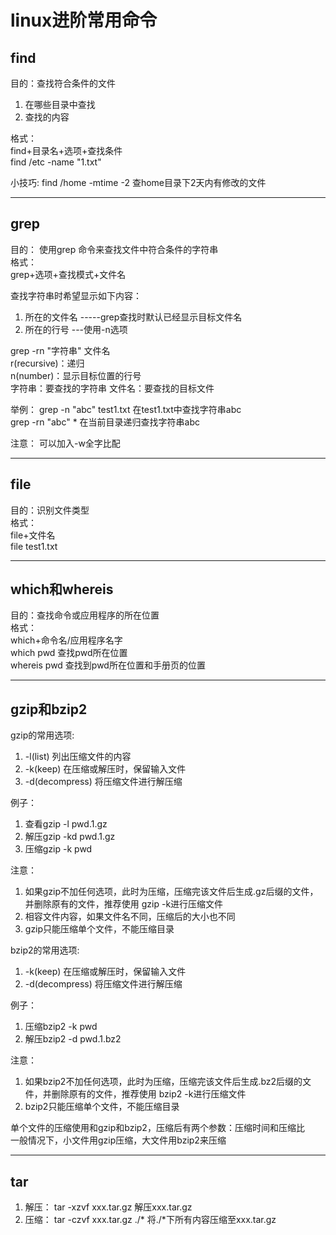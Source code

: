 # linux进阶常用命令
## find
目的：查找符合条件的文件
1. 在哪些目录中查找
2. 查找的内容

格式：  
find+目录名+选项+查找条件  
find /etc -name "1.txt"  

小技巧:
find /home -mtime -2 查home目录下2天内有修改的文件
***
## grep
目的： 使用grep 命令来查找文件中符合条件的字符串  
格式：  
grep+选项+查找模式+文件名

查找字符串时希望显示如下内容：
1. 所在的文件名 -----grep查找时默认已经显示目标文件名
2. 所在的行号 ---使用-n选项

grep -rn "字符串" 文件名  
r(recursive)：递归  
n(number)：显示目标位置的行号  
字符串：要查找的字符串
文件名：要查找的目标文件

举例：
grep -n "abc" test1.txt  在test1.txt中查找字符串abc  
grep -rn "abc" *         在当前目录递归查找字符串abc   

注意： 可以加入-w全字比配
***
## file
目的：识别文件类型  
格式：  
file+文件名  
file test1.txt  
***
## which和whereis
目的：查找命令或应用程序的所在位置  
格式：  
which+命令名/应用程序名字  
which pwd 查找pwd所在位置  
whereis pwd 查找到pwd所在位置和手册页的位置
***
## gzip和bzip2
gzip的常用选项:  
1. -l(list)         列出压缩文件的内容
2. -k(keep)         在压缩或解压时，保留输入文件
3. -d(decompress)   将压缩文件进行解压缩

例子：
1. 查看gzip -l pwd.1.gz
2. 解压gzip -kd pwd.1.gz
3. 压缩gzip -k pwd

注意：
1. 如果gzip不加任何选项，此时为压缩，压缩完该文件后生成.gz后缀的文件，并删除原有的文件，推荐使用 gzip -k进行压缩文件
2. 相容文件内容，如果文件名不同，压缩后的大小也不同
3. gzip只能压缩单个文件，不能压缩目录

bzip2的常用选项:  
1. -k(keep)         在压缩或解压时，保留输入文件
2. -d(decompress)   将压缩文件进行解压缩

例子：
1. 压缩bzip2 -k pwd
2. 解压bzip2 -d pwd.1.bz2

注意：
1. 如果bzip2不加任何选项，此时为压缩，压缩完该文件后生成.bz2后缀的文件，并删除原有的文件，推荐使用 bzip2 -k进行压缩文件
3. bzip2只能压缩单个文件，不能压缩目录

单个文件的压缩使用和gzip和bzip2，压缩后有两个参数：压缩时间和压缩比  
一般情况下，小文件用gzip压缩，大文件用bzip2来压缩
***
## tar
1. 解压：
tar -xzvf xxx.tar.gz       解压xxx.tar.gz  
2. 压缩：
tar -czvf xxx.tar.gz ./*   将./*下所有内容压缩至xxx.tar.gz